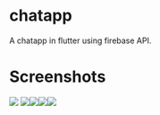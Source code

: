 # chatapp

A chatapp in flutter using firebase API.

# Screenshots
![](https://github.com/RyanDC1/Chat-Application/blob/master/Screenshots/1.jpg)     ![](https://github.com/RyanDC1/Chat-Application/blob/master/Screenshots/2.jpg)![](https://github.com/RyanDC1/Chat-Application/blob/master/Screenshots/3.jpg)![](https://github.com/RyanDC1/Chat-Application/blob/master/Screenshots/4.jpg)![](https://github.com/RyanDC1/Chat-Application/blob/master/Screenshots/5.jpg)

